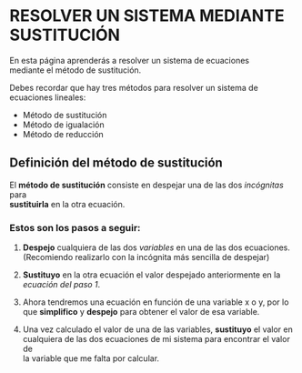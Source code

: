 
# RESOLVER UN SISTEMA MEDIANTE SUSTITUCIÓN 


En esta página aprenderás a resolver un sistema de ecuaciones  
mediante el método de sustitución.

Debes recordar que hay tres métodos para resolver un sistema de  
ecuaciones lineales:

* Método de sustitución
* Método de igualación
* Método de reducción  

## Definición del método de sustitución

El **método de sustitución** consiste en despejar una de las dos *incógnitas* para  
**sustituirla** en la otra ecuación.

### Estos son los pasos a seguir:  

1. **Despejo** cualquiera de las dos *variables* en una de las dos ecuaciones.  
(Recomiendo realizarlo con la incógnita más sencilla de despejar)  

2. **Sustituyo** en la otra ecuación el valor despejado anteriormente en la  
*ecuación del paso 1*.  

3. Ahora tendremos una ecuación en función de una variable x o y, por lo  
que **simplifico** y **despejo** para obtener el valor de esa variable.  

4. Una vez calculado el valor de una de las variables, **sustituyo** el valor en  
cualquiera de las dos ecuaciones de mi sistema para encontrar el valor de  
la variable que me falta por calcular.


